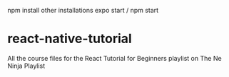 npm install
other installations
expo start / npm start

# react-native-tutorial
All the course files for the React Tutorial for Beginners playlist on The Ne Ninja Playlist
